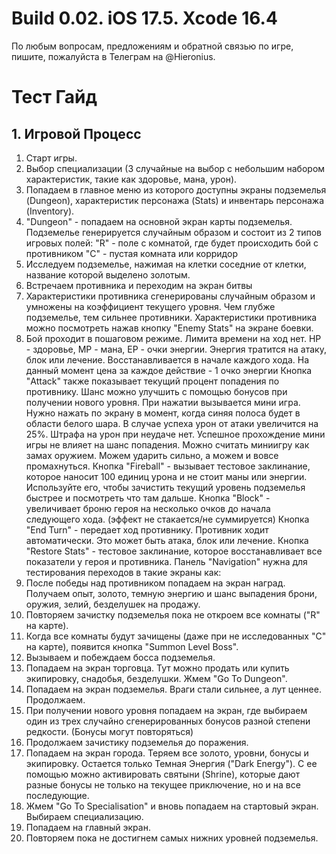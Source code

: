 # Build 0.02. iOS 17.5. Xcode 16.4

По любым вопросам, предложениям и обратной связью по игре, пишите, пожалуйста в Телеграм на @Hieronius.

# Тест Гайд

## 1. Игровой Процесс

1. Старт игры.
2. Выбор специализации (3 случайные на выбор с небольшим набором характеристик, такие как здоровье, мана, урон).
3. Попадаем в главное меню из которого доступны экраны подземелья (Dungeon), характеристик персонажа (Stats) и инвентарь персонажа (Inventory).
4. "Dungeon" - попадаем на основной экран карты подземелья. Подземелье генерируется случайным образом и состоит из 2 типов игровых полей:
   "R" - поле с комнатой, где будет происходить бой с противником
   "C" - пустая комната или корридор
5. Исследуем подземелье, нажимая на клетки соседние от клетки, название которой выделено золотым.
6. Встречаем противника и переходим на экран битвы
7. Характеристики противника сгенерированы случайным образом и умножены на коэффициент текущего уровня. Чем глубже подземелье, тем сильнее противники. Характеристики противника можно посмотреть нажав кнопку "Enemy Stats" на экране боевки.
8. Бой проходит в пошаговом режиме. Лимита времени на ход нет.
   HP - здоровье, MP - мана, EP - очки энергии. Энергия тратится на атаку, блок или лечение. Восстанавливается в начале каждого хода.
   На данный момент цена за каждое действие - 1 очко энергии
   Кнопка "Attack" также показывает текущий процент попадения по противнику. Шанс можно улучшить с помощью бонусов при получении нового уровня.
     При нажатии вызывается мини игра. Нужно нажать по экрану в момент, когда синяя полоса будет в области белого шара.
     В случае успеха урон от атаки увеличится на 25%. Штрафа на урон при неудаче нет.
     Успешное прохождение мини игры не влияет на шанс попадения. Можно считать миниигру как замах оружием. Можем ударить сильно, а можем и вовсе    промахнуться.
   Кнопка "Fireball" - вызывает тестовое заклинание, которое наносит 100 единиц урона и не стоит маны или энергии.
   Используйте его, чтобы зачистить текущий уровень подземелья быстрее и посмотреть что там дальше.
   Кнопка "Block" - увеличивает броню героя на несколько очков до начала следующего хода. (эффект не стакается/не суммируется)
   Кнопка "End Turn" - передает ход противнику. Противник ходит автоматически. Это может быть атака, блок или лечение.
   Кнопка "Restore Stats" - тестовое заклинание, которое восстанавливает все показатели у героя и противника.
   Панель "Navigation" нужна для тестирования переходов в такие экраны как:
9. После победы над противником попадаем на экран наград. Получаем опыт, золото, темную энергию и шанс выпадения брони, оружия, зелий, безделушек на продажу.
10. Повторяем зачистку подземелья пока не откроем все комнаты ("R" на карте).
11. Когда все комнаты будут зачищены (даже при не исследованных "C" на карте), появится кнопка "Summon Level Boss".
12. Вызываем и побеждаем босса подземелья.
13. Попадаем на экран торговца. Тут можно продать или купить экипировку, снадобья, безделушки. Жмем "Go To Dungeon".
14. Попадаем на экран подземелья. Враги стали сильнее, а лут ценнее. Продолжаем.
15. При получении нового уровня попадаем на экран, где выбираем один из трех случайно сгенерированных бонусов разной степени редкости. (Бонусы могут повторяться)
16. Продолжаем зачистику подземелья до поражения.
17. Попадаем на экран города. Теряем все золото, уровни, бонусы и экипировку. Остается только Темная Энергия ("Dark Energy").
С ее помощью можно активировать святыни (Shrine), которые дают разные бонусы не только на текущее приключение, но и на все последующие.
18. Жмем "Go To Specialisation" и вновь попадаем на стартовый экран. Выбираем специализацию.
19. Попадаем на главный экран.
20. Повторяем пока не достигнем самых нижних уровней подземелья.
